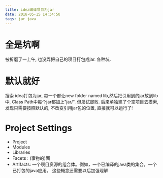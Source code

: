 ```yaml
---
title: idea编译项目为jar
date: 2018-05-15 14:34:50
tags: jar java 
---
```

# 全是坑啊
被折磨了一上午, 也没弄把自己的项目打包成jar. 各种坑.
# 默认就好
搜索 idea打包为jar, 每一个都让new folder named lib,然后把引用到的jar放到lib中, Class Path中每个jar都加上"jar/". 但屡试屡败.
后来单独建了个空项目去摸索,发现只需要按照默认的, 不改变引用jar包的位置, 直接就可以运行了!
# Project Settings
* Project
* Modules
* Libraries
* Facets : (事物的)面
* Artifacts: 一个项目资源的组合体。例如，一个已编译的java类的集合，一个已打包的java应用。
这些概念还需要以后加强理解
